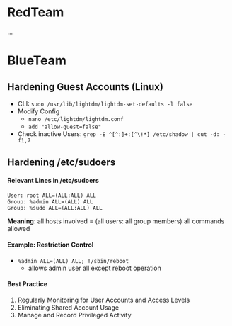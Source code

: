 # RedTeam

... 

# BlueTeam

## Hardening Guest Accounts (Linux)

- CLI: `sudo /usr/lib/lightdm/lightdm-set-defaults -l false`
- Modify Config
   - `nano /etc/lightdm/lightdm.conf`
   - `add "allow-guest=false"`
- Check inactive Users: `grep -E ^[^:]+:[^\!*] /etc/shadow | cut -d: -f1,7`

## Hardening /etc/sudoers

#### Relevant Lines in /etc/sudoers
```
User: root ALL=(ALL:ALL) ALL
Group: %admin ALL=(ALL) ALL
Group: %sudo ALL=(ALL:ALL) ALL
```

**Meaning**: all hosts involved = (all users: all group members) all commands allowed

#### Example: Restriction Control

- `%admin ALL=(ALL) ALL; !/sbin/reboot`
   - allows admin user all except reboot operation 

#### Best Practice
1. Regularly Monitoring for User Accounts and Access Levels
2. Eliminating Shared Account Usage
3. Manage and Record Privileged Activity

